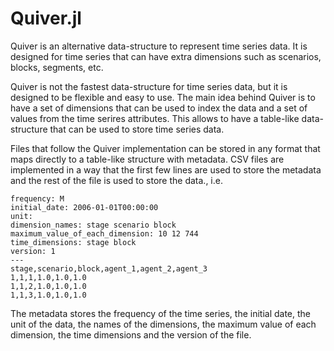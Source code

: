 # Quiver.jl

Quiver is an alternative data-structure to represent time series data. It is designed for time series that can have extra dimensions such as scenarios, blocks, segments, etc.

Quiver is not the fastest data-structure for time series data, but it is designed to be flexible and easy to use. The main idea behind Quiver
is to have a set of dimensions that can be used to index the data and a set of values from the time serires attributes. This allows to have a
table-like data-structure that can be used to store time series data. 

Files that follow the Quiver implementation can be stored in any format that maps directly to a table-like structure with metadata.
CSV files are implemented in a way that the first few lines are used to store the metadata and the rest of the file is used to store the data., i.e.

```csv
frequency: M
initial_date: 2006-01-01T00:00:00
unit: 
dimension_names: stage scenario block
maximum_value_of_each_dimension: 10 12 744
time_dimensions: stage block
version: 1
--- 
stage,scenario,block,agent_1,agent_2,agent_3
1,1,1,1.0,1.0,1.0
1,1,2,1.0,1.0,1.0
1,1,3,1.0,1.0,1.0
```

The metadata stores the frequency of the time series, the initial date, the unit of the data, the names of the dimensions, the maximum value of each dimension, the time dimensions and the version of the file.